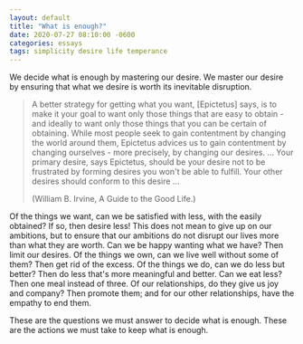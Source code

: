 ```yaml
---
layout: default
title: "What is enough?"
date: 2020-07-27 08:10:00 -0600
categories: essays
tags: simplicity desire life temperance
---
```


We decide what is enough by mastering our desire. We master our desire by ensuring that what we desire is worth its inevitable disruption.

> A better strategy for getting what you want, [Epictetus] says, is to make it your goal to want only those things that are easy to obtain - and ideally to want only those things that you can be certain of obtaining. While most people seek to gain contentment by changing the world around them, Epictetus advices us to gain contentment by changing ourselves - more precisely, by changing our desires. ... Your primary desire, says Epictetus, should be your desire not to be frustrated by forming desires you won't be able to fulfill. Your other desires should conform to this desire ...
>
> (William B. Irvine, A Guide to the Good Life.)


Of the things we want, can we be satisfied with less, with the easily obtained? If so, then desire less! This does not mean to give up on our ambitions, but to ensure that our ambitions do not disrupt our lives more than what they are worth. Can we be happy wanting what we have? Then limit our desires. Of the things we own, can we live well without some of them? Then get rid of the excess. Of the things we do, can we do less but better? Then do less that's more meaningful and better. Can we eat less? Then one meal instead of three. Of our relationships, do they give us joy and company? Then promote them; and for our other relationships, have the empathy to end them. 

These are the questions we must answer to decide what is enough. These are the actions we must take to keep what is enough.